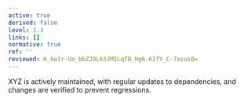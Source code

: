 ```yaml
---
active: true
derived: false
level: 1.3
links: []
normative: true
ref: ''
reviewed: H_kwIr-Uo_bbZJ9Lk3JMILqTB_Hg6-61fY_C-7xsui0=
---
```


XYZ is actively maintained, with regular updates to dependencies, and changes
are verified to prevent regressions.
